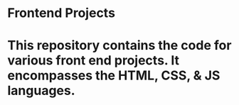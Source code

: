 # Frontend Projects
# This repository contains the code for various front end projects. It encompasses the HTML, CSS, & JS languages.

